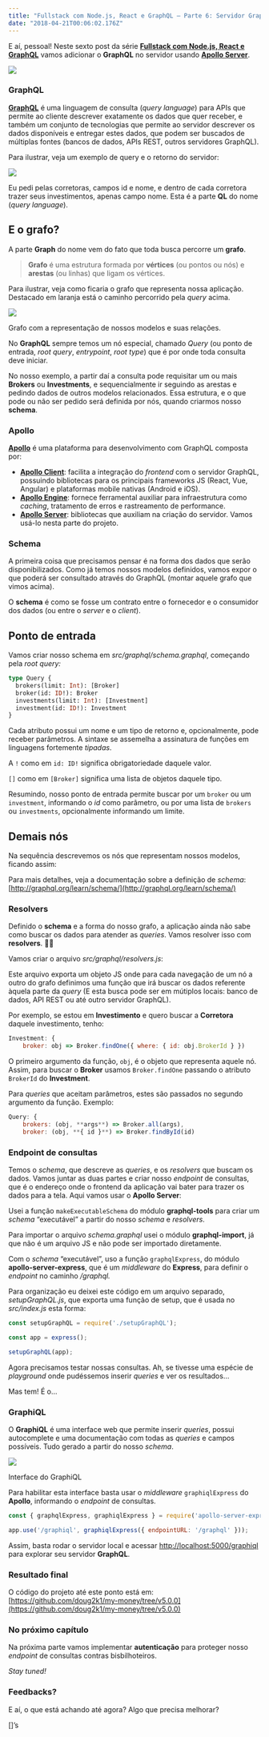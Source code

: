 ```yaml
---
title: "Fullstack com Node.js, React e GraphQL — Parte 6: Servidor GraphQL"
date: "2018-04-21T00:06:02.176Z"
---
```

E aí, pessoal! Neste sexto post da série [**Fullstack com Node.js, React e GraphQL**](./fullstack-node-react-graphql-introducao-2c2f18c757c4) vamos adicionar o **GraphQL** no servidor usando [**Apollo Server**](https://www.apollographql.com/docs/apollo-server/).

![](./1_45PbrMFt9GJDe3cYwVxl2Q.png)

### GraphQL

[**GraphQL**](http://graphql.org/) é uma linguagem de consulta (_query language_) para APIs que permite ao cliente descrever exatamente os dados que quer receber, e também um conjunto de tecnologias que permite ao servidor descrever os dados disponíveis e entregar estes dados, que podem ser buscados de múltiplas fontes (bancos de dados, APIs REST, outros servidores GraphQL).

Para ilustrar, veja um exemplo de query e o retorno do servidor:

![](./1_J38COL43zbvywF6lmu_hQQ.png)

Eu pedi pelas corretoras, campos id e nome, e dentro de cada corretora trazer seus investimentos, apenas campo nome. Esta é a parte **QL** do nome (_query language_).

## E o grafo?

A parte **Graph** do nome vem do fato que toda busca percorre um **grafo**.

> **Grafo** é uma estrutura formada por **vértices** (ou pontos ou nós) e **arestas** (ou linhas) que ligam os vértices.

Para ilustrar, veja como ficaria o grafo que representa nossa aplicação. Destacado em laranja está o caminho percorrido pela _query_ acima.

![](./1_XQbgY8IoglLkOox1pOg12A.png)

Grafo com a representação de nossos modelos e suas relações.

No **GraphQL** sempre temos um nó especial, chamado _Query_ (ou ponto de entrada, _root query_, _entrypoint_, _root type_) que é por onde toda consulta deve iniciar.

No nosso exemplo, a partir daí a consulta pode requisitar um ou mais **Brokers** ou **Investments**, e sequencialmente ir seguindo as arestas e pedindo dados de outros modelos relacionados. Essa estrutura, e o que pode ou não ser pedido será definida por nós, quando criarmos nosso **schema**.

### Apollo

[**Apollo**](https://www.apollographql.com/) é uma plataforma para desenvolvimento com GraphQL composta por:

*   [**Apollo Client**](https://www.apollographql.com/client): facilita a integração do _frontend_ com o servidor GraphQL, possuindo bibliotecas para os principais frameworks JS (React, Vue, Angular) e plataformas mobile nativas (Android e iOS).
*   [**Apollo Engine**](https://www.apollographql.com/engine): fornece ferramental auxiliar para infraestrutura como _caching_, tratamento de erros e rastreamento de performance.
*   [**Apollo Server**](https://www.apollographql.com/server): bibliotecas que auxiliam na criação do servidor. Vamos usá-lo nesta parte do projeto.

### Schema

A primeira coisa que precisamos pensar é na forma dos dados que serão disponibilizados. Como já temos nossos modelos definidos, vamos expor o que poderá ser consultado através do GraphQL (montar aquele grafo que vimos acima).

O **schema** é como se fosse um contrato entre o fornecedor e o consumidor dos dados (ou entre o _server_ e o _client_).

## Ponto de entrada

Vamos criar nosso schema em _src/graphql/schema.graphql_, começando pela _root query:_

```graphql
type Query {  
  brokers(limit: Int): [Broker]  
  broker(id: ID!): Broker  
  investments(limit: Int): [Investment]  
  investment(id: ID!): Investment  
}
```

Cada atributo possui um nome e um tipo de retorno e, opcionalmente, pode receber parâmetros. A sintaxe se assemelha a assinatura de funções em linguagens fortemente _tipadas_.

A `!` como em `id: ID!` significa obrigatoriedade daquele valor.

`[]` como em `[Broker]` significa uma lista de objetos daquele tipo.

Resumindo, nosso ponto de entrada permite buscar por um `broker` ou um `investment`, informando o _id_ como parâmetro, ou por uma lista de `brokers` ou `investments`, opcionalmente informando um limite.

## Demais nós

Na sequência descrevemos os nós que representam nossos modelos, ficando assim:

Para mais detalhes, veja a documentação sobre a definição de _schema_: [http://graphql.org/learn/schema/](http://graphql.org/learn/schema/)

### Resolvers

Definido o **schema** e a forma do nosso grafo, a aplicação ainda não sabe como buscar os dados para atender as _queries_. Vamos resolver isso com **resolvers**. 🥁😁

Vamos criar o arquivo _src/graphql/resolvers.js_:

Este arquivo exporta um objeto JS onde para cada navegação de um nó a outro do grafo definimos uma função que irá buscar os dados referente àquela parte da _query_ (E esta busca pode ser em mútiplos locais: banco de dados, API REST ou até outro servidor GraphQL).

Por exemplo, se estou em **Investimento** e quero buscar a **Corretora** daquele investimento, tenho:

```js
Investment: {  
    broker: obj => Broker.findOne({ where: { id: obj.BrokerId } })
```

O primeiro argumento da função, `obj`, é o objeto que representa aquele nó. Assim, para buscar o **Broker** usamos `Broker.findOne` passando o atributo `BrokerId` do **Investment**.

Para _queries_ que aceitam parâmetros, estes são passados no segundo argumento da função. Exemplo:

```js
Query: {  
    brokers: (obj, **args**) => Broker.all(args),  
    broker: (obj, **{ id }**) => Broker.findById(id)
```

### Endpoint de consultas

Temos o _schema_, que descreve as _queries_, e os _resolvers_ que buscam os dados. Vamos juntar as duas partes e criar nosso _endpoint_ de consultas, que é o endereço onde o frontend da aplicação vai bater para trazer os dados para a tela. Aqui vamos usar o **Apollo Server**:

Usei a função `makeExecutableSchema` do módulo **graphql-tools** para criar um _schema_ “executável” a partir do nosso _schema_ e _resolvers_.

Para importar o arquivo _schema.graphql_ usei o módulo **graphql-import**, já que não é um arquivo JS e não pode ser importado diretamente.

Com o _schema_ “executável”, uso a função `graphqlExpress`, do módulo **apollo-server-express**, que é um _middleware_ do **Express**, para definir o _endpoint_ no caminho _/graphql._

Para organização eu deixei este código em um arquivo separado, _setupGraphQL.js_, que exporta uma função de setup, que é usada no _src/index.js_ esta forma:

```js
const setupGraphQL = require('./setupGraphQL');

const app = express();

setupGraphQL(app);
```

Agora precisamos testar nossas consultas. Ah, se tivesse uma espécie de _playground_ onde pudéssemos inserir _queries_ e ver os resultados…

Mas tem! É o…

### GraphiQL

O **GraphiQL** é uma interface web que permite inserir _queries_, possui autocomplete e uma documentação com todas as _queries_ e campos possíveis. Tudo gerado a partir do nosso _schema_.

![](./1_SOshJPwch9WxUPUeNPHseQ.png)

Interface do GraphiQL

Para habilitar esta interface basta usar o _middleware_ `graphiqlExpress` do **Apollo**, informando o _endpoint_ de consultas.

```js
const { graphqlExpress, graphiqlExpress } = require('apollo-server-express');

app.use('/graphiql', graphiqlExpress({ endpointURL: '/graphql' }));
```

Assim, basta rodar o servidor local e acessar [http://localhost:5000/graphiql](http://localhost:5000/graphiql) para explorar seu servidor **GraphQL**.

### Resultado final

O código do projeto até este ponto está em: [https://github.com/doug2k1/my-money/tree/v5.0.0](https://github.com/doug2k1/my-money/tree/v5.0.0)

### No próximo capítulo

Na próxima parte vamos implementar **autenticação** para proteger nosso _endpoint_ de consultas contras bisbilhoteiros.

_Stay tuned!_

### Feedbacks?

E aí, o que está achando até agora? Algo que precisa melhorar?

\[\]’s